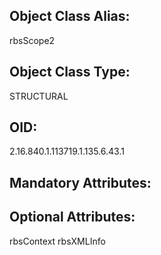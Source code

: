## Object Class Alias:
  rbsScope2

## Object Class Type:
  STRUCTURAL

## OID:
  2.16.840.1.113719.1.135.6.43.1

## Mandatory Attributes:
  

## Optional Attributes:
  rbsContext
  rbsXMLInfo
